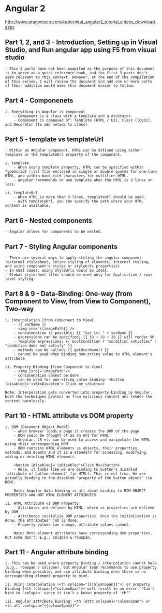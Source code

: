 Angular 2
======================
http://www.pragimtech.com/kudvenkat_angular2_tutorial_videos_download.aspx

## Part 1, 2, and 3 - Introduction, Setting up in Visual Studio, and Run angular app using F5 from visual studio
    
    - This 3 parts have not been compiled as the purpose of this document is to serve as a quick reference book, and the first 3 parts don't seem relevant to this context. However, at the end of the compilation of this series, I will review the document and add one or more parts if their addition would make this document easier to follow.
    
## Part 4 - Componenets
    
    i. Everything in Angular is component
        - Component is a class with a template and a decorator.
        - Component is composed of: Template (HTML / UI), Class (logic), and Decorator (to add metada to class)
        
## Part 5 - template vs templateUrl

    - Within an Angular component, HTML can be defined using either template or the templateUrl property of the component.
    
    i. template
        - When using template property, HTML can be specified within TypeScript (.ts) file enclosed in single or double quotes for one-line HTML, and within back-tick characters for multiline HTML.
        - angular recommends to use template when the HTML is 3 lines or less.
        
    ii. templateUrl
        - When HTML is more than 3 lines, templateUrl should be used.
        - With templateUrl, you can specify the path where your HTML content is available.
        
## Part 6 - Nested components

    - Angular allows for components to be nested.
    
## Part 7 - Styling Angular components

    - There are several ways to apply styling the angular component (external stylesheet, inline-styling of elements, internal styling, and using component's styles or styleUrls properties)
    - In most cases, using styleUrls would be ideal.
    - Global stylesheet files should be used only for Application / root level styling.

## Part 8 & 9 - Data-Binding: One-way (from Component to View, from View to Component), Two-way

	i. Interpolation [from Component to View]
		- {{ varName }}
		- <img src='{{imagePath}}'/> 
		- concatenation is possible; {{ "Var is: " + varName }}
		- expressions can be specified; {{ 10 + 20 + 20 }} will render 50
		- Template expressions; {{ boolCondition ? "condition satisfies" : "condition does not satisfy" }}
		- methods can be called; {{ getUserName() }}
		- cannot be used when binding non-string value to HTML element's attribute

	ii. Property Binding [from Component to View]
		- <img [src]='imagePath'/>
		- concatenation cannot be done
		- can be used for non-string value binding- <button [disabled]='isBtnDisabled'> Click me </button>
		
	Note: Interpolation gets converted into property binding by Angular. both the techniques protect us from malicious content and render the content harmlessly.

## Part 10 - HTML attribute vs DOM property

	i. DOM (Document Object Model)
		- when browser loads a page it creates the DOM of the page
		- DOM could be thought of as an API for HTML
		- Angular, JS etc can be used to access and manipulate the HTML using their corresponding DOM
		- DOM contains HTML elements as objects, their properties, methods, and events and it is a standard for accessing, modifying, adding or deleting HTML elements
		
		<button [disabled]='isDisabled'>Click Me</button>
		- Here, it looks like we are binding to button's disabled 'attribute of button element' (in HTML). This is not true. We are actually binding to the disabled 'property of the button object' (in DOM).
		
		Note: Angular data binding is all about binding to DOM OBJECT PROPERTIES and NOT HTML ELEMENT ATTRIBUTES.
		
	ii. HTML Attribute vs DOM Property
		- Attributes are defined by HTML, where as properties are defined by DOM
		- Attributes initialize DOM properties. Once the initialization is done, the attributes' job is done.
		- Property values can change, attribute values cannot.
		
		Note: Most element attributes have corresponding dom properties, but some don't. E.g., colspan & rowspan.
		
## Part 11 - Angular attribute binding
	
    i. This can be used where property binding / interpolation cannot help (E.g., rowspan / colspan). But Angular team recommends to use property binding when possible, and use attribute binding when there is no corresponding element property to bind.
	
	ii. Using interpolation (<th colspan="{{columnSpan}}">) or property binding (<th [colspan]="columnSpan">) will result in an error: "Can't bind to 'colspan' since it isn't a known property of 'th'"
	
	iii. Angular attribute binding: <th [attr.colspan]="columnSpan"> or <th attr.colspan="{{columnSpan}}">


